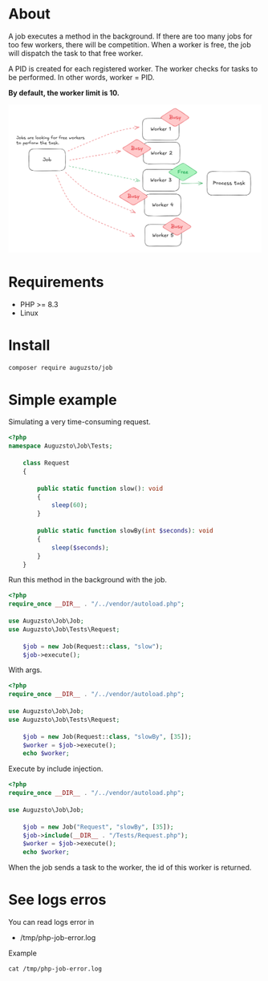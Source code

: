 # About
A job executes a method in the background. If there are too many jobs for too few workers, there will be competition. When a worker is free, the job will dispatch the task to that free worker.

A PID is created for each registered worker. The worker checks for tasks to be performed. In other words, worker = PID.

<b>By default, the worker limit is 10.</b>

<div style="text-align:center; margin-bottom:15px;">
<img src="https://github.com/auguzsto/job/blob/main/images/design.png?raw=true">
</div>

# Requirements
- PHP >= 8.3
- Linux

# Install
```sh
composer require auguzsto/job
```

# Simple example
Simulating a very time-consuming request.
```php
<?php
namespace Auguzsto\Job\Tests;

    class Request 
    {

        public static function slow(): void 
        {
            sleep(60);
        }

        public static function slowBy(int $seconds): void 
        {
            sleep($seconds);
        }
    }
```
Run this method in the background with the job.
```php
<?php
require_once __DIR__ . "/../vendor/autoload.php";

use Auguzsto\Job\Job;
use Auguzsto\Job\Tests\Request;

    $job = new Job(Request::class, "slow");
    $job->execute();
```

With args.
```php
<?php
require_once __DIR__ . "/../vendor/autoload.php";

use Auguzsto\Job\Job;
use Auguzsto\Job\Tests\Request;

    $job = new Job(Request::class, "slowBy", [35]);
    $worker = $job->execute();
    echo $worker;
```
Execute by include injection.
```php
<?php
require_once __DIR__ . "/../vendor/autoload.php";

use Auguzsto\Job\Job;

    $job = new Job("Request", "slowBy", [35]);
    $job->include(__DIR__ . "/Tests/Request.php");
    $worker = $job->execute();
    echo $worker;
```
When the job sends a task to the worker, the id of this worker is returned.

# See logs erros
You can read logs error in 
- /tmp/php-job-error.log

Example
```
cat /tmp/php-job-error.log
```